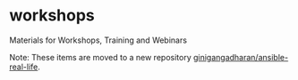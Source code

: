 # workshops
Materials for Workshops, Training and Webinars

Note: These items are moved to a new repository [ginigangadharan/ansible-real-life](https://github.com/ginigangadharan/ansible-real-life).